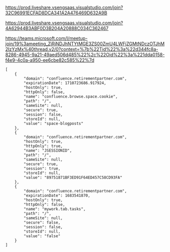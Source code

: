https://prod.liveshare.vsengsaas.visualstudio.com/join?32C96991ECFAD8DCA341A2A476469D632A9B

https://prod.liveshare.vsengsaas.visualstudio.com/join?4A62944B3ABF0D3B204A20888C034C362467

https://teams.microsoft.com/l/meetup-join/19%3ameeting_ZjRjNDJhNTYtMGE3ZS00ZmU4LWFjZGMtNDczOTJhM2IzYzMx%40thread.v2/0?context=%7b%22Tid%22%3a%22d344fc8a-8286-4945-9a21-49aed506d485%22%2c%22Oid%22%3a%221dda0158-f4e9-4c0a-a950-ee6cbe82c585%22%7d

```
[
    {
        "domain": "confluence.retirementpartner.com",
        "expirationDate": 1710723686.917924,
        "hostOnly": true,
        "httpOnly": false,
        "name": "confluence.browse.space.cookie",
        "path": "/",
        "sameSite": null,
        "secure": true,
        "session": false,
        "storeId": null,
        "value": "space-blogposts"
    },
    {
        "domain": "confluence.retirementpartner.com",
        "hostOnly": true,
        "httpOnly": true,
        "name": "JSESSIONID",
        "path": "/",
        "sameSite": null,
        "secure": true,
        "session": true,
        "storeId": null,
        "value": "89751871BF3ED91F64ED457C58CD93FA"
    },
    {
        "domain": "confluence.retirementpartner.com",
        "expirationDate": 1683541870,
        "hostOnly": true,
        "httpOnly": false,
        "name": "mywork.tab.tasks",
        "path": "/",
        "sameSite": null,
        "secure": false,
        "session": false,
        "storeId": null,
        "value": "false"
    }
]
```
